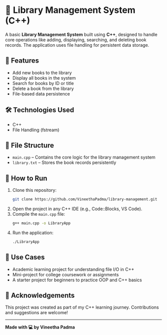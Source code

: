 # 📖 Library Management System (C++)

A basic **Library Management System** built using **C++**, designed to handle core operations like adding, displaying, searching, and deleting book records. The application uses file handling for persistent data storage.

## 🚀 Features

- Add new books to the library
- Display all books in the system
- Search for books by ID or title
- Delete a book from the library
- File-based data persistence

## 🛠 Technologies Used

- C++
- File Handling (fstream)

## 📁 File Structure

- `main.cpp` – Contains the core logic for the library management system
- `library.txt` – Stores the book records persistently

## 🧪 How to Run

1. Clone this repository:
   ```bash
   git clone https://github.com/VineethaPadma/library-management.git
   ```
2. Open the project in any C++ IDE (e.g., Code::Blocks, VS Code).
3. Compile the `main.cpp` file:
   ```bash
   g++ main.cpp -o LibraryApp
   ```
4. Run the application:
   ```bash
   ./LibraryApp
   ```

## 📌 Use Cases

- Academic learning project for understanding file I/O in C++
- Mini-project for college coursework or assignments
- A starter project for beginners to practice OOP and C++ basics

## 🙌 Acknowledgements

This project was created as part of my C++ learning journey. Contributions and suggestions are welcome!

---

**Made with 💻 by Vineetha Padma**